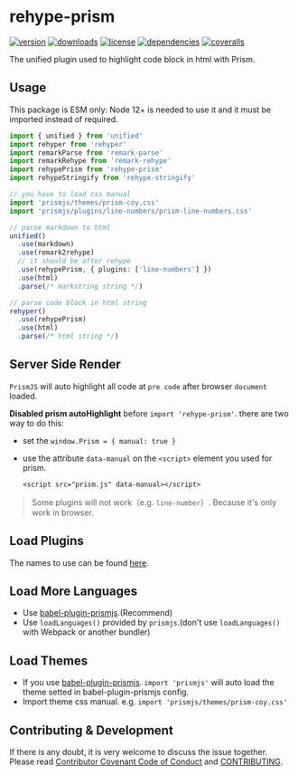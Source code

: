 # rehype-prism

[![version](https://img.shields.io/npm/v/rehype-prism.svg?style=flat-square)](https://www.npmjs.com/package/rehype-prism)
[![downloads](https://img.shields.io/npm/dm/rehype-prism.svg?style=flat-square)](https://www.npmjs.com/package/rehype-prism)
[![license](https://img.shields.io/npm/l/rehype-prism.svg?style=flat-square)](https://www.npmjs.com/package/rehype-prism)
[![dependencies](https://img.shields.io/david/Val-istar-Guo/rehype-prism.svg?style=flat-square)](https://www.npmjs.com/package/rehype-prism)
[![coveralls](https://img.shields.io/coveralls/github/Val-istar-Guo/rehype-prism.svg?style=flat-square)](https://coveralls.io/github/Val-istar-Guo/rehype-prism)



<!-- description -->
The unified plugin used to highlight code block in html with Prism.
<!-- description -->

## Usage

<!-- usage -->
This package is ESM only: Node 12+ is needed to use it and it must be imported instead of required.


```typescript
import { unified } from 'unified'
import rehyper from 'rehyper'
import remarkParse from 'remark-parse'
import remarkRehype from 'remark-rehype'
import rehypePrism from 'rehype-prism'
import rehypeStringify from 'rehype-stringify'

// you have to load css manual
import 'prismjs/themes/prism-coy.css'
import 'prismjs/plugins/line-numbers/prism-line-numbers.css'

// parse markdown to html
unified()
  .use(markdown)
  .use(remark2rehype)
  // it should be after rehype
  .use(rehypePrism, { plugins: ['line-numbers'] })
  .use(html)
  .parse(/* markstring string */)

// parse code block in html string
rehyper()
  .use(rehypePrism)
  .use(html)
  .parse(/* html string */)
```

## Server Side Render

`PrismJS` will auto highlight all code at `pre code` after browser `document` loaded.

**Disabled prism autoHighlight** before `import 'rehype-prism'`. there are two way to do this:

* set the `window.Prism = { manual: true }`
* use the attribute `data-manual` on the `<script>` element you used for prism.

  `<script src="prism.js" data-manual></script>`

> Some plugins will not work（e.g. `line-number`）. Because it's only work in browser.

## Load Plugins

The names to use can be found [here](https://github.com/PrismJS/prism/tree/master/plugins).

## Load More Languages

* Use [babel-plugin-prismjs](https://www.npmjs.com/package/babel-plugin-prismjs).(Recommend)
* Use `loadLanguages()` provided by `prismjs`.(don't use `loadLanguages()` with Webpack or another bundler)

## Load Themes

* If you use [babel-plugin-prismjs](https://www.npmjs.com/package/babel-plugin-prismjs).
  `import 'prismjs'` will auto load the theme setted in babel-plugin-prismjs config.
* Import theme css manual. e.g. `import 'prismjs/themes/prism-coy.css'`

<!-- usage -->

<!-- addition --><!-- addition -->


## Contributing & Development

If there is any doubt, it is very welcome to discuss the issue together.
Please read [Contributor Covenant Code of Conduct](.github/CODE_OF_CONDUCT.md) and [CONTRIBUTING](.github/CONTRIBUTING.md).
